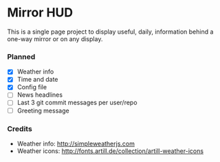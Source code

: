 # Mirror HUD
This is a single page project to display useful, daily, information behind a one-way mirror or on any display.

### Planned
  - [x] Weather info
  - [x] Time and date
  - [x] Config file
  - [ ] News headlines
  - [ ] Last 3 git commit messages per user/repo
  - [ ] Greeting message 

### Credits
  - Weather info: http://simpleweatherjs.com
  - Weather icons: http://fonts.artill.de/collection/artill-weather-icons
  
